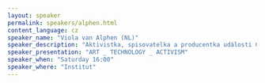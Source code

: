 ```yaml
---
layout: speaker
permalink: speakers/alphen.html
content_language: cz
speaker_name: "Viola van Alphen (NL)"
speaker_description: "Aktivistka, spisovatelka a producentka události GOGBOT"
speaker_presentation: "ART _ TECHNOLOGY _ ACTIVISM"
speaker_when: "Saturday 16:00"
speaker_where: "Institut"
---
```


